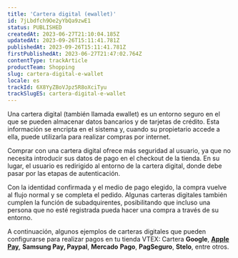 ```yaml
---
title: 'Cartera digital (ewallet)'
id: 7jLbdfch9Oe2yYbQa9zwE1
status: PUBLISHED
createdAt: 2023-06-27T21:10:04.185Z
updatedAt: 2023-09-26T15:11:41.781Z
publishedAt: 2023-09-26T15:11:41.781Z
firstPublishedAt: 2023-06-27T21:47:02.764Z
contentType: trackArticle
productTeam: Shopping
slug: cartera-digital-e-wallet
locale: es
trackId: 6X8YyZBoVJpz5R8oXciTyu
trackSlugES: cartera-digital-e-wallet
---
```


Una cartera digital (también llamada ewallet) es un entorno seguro en el que se pueden almacenar datos bancarios y de tarjetas de crédito. Esta información se encripta en el sistema y, cuando su propietario accede a ella, puede utilizarla para realizar compras por internet.

Comprar con una cartera digital ofrece más seguridad al usuario, ya que no necesita introducir sus datos de pago en el checkout de la tienda. En su lugar, el usuario es redirigido al entorno de la cartera digital, donde debe pasar por las etapas de autenticación.

Con la identidad confirmada y el medio de pago elegido, la compra vuelve al flujo normal y se completa el pedido. Algunas carteras digitales también cumplen la función de subadquirentes, posibilitando que incluso una persona que no esté registrada pueda hacer una compra a través de su entorno.

A continuación, algunos ejemplos de carteras digitales que pueden configurarse para realizar pagos en tu tienda VTEX: Cartera **Google**, **[Apple Pay](https://help.vtex.com/es/tutorial/configurar-pagamentos-com-apple-pay--5L3NWMgvdKswWQa6eIc008)**, **Samsung Pay, Paypal**, **Mercado** **Pago**, **PagSeguro**, **Stelo**, entre otros.
